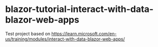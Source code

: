 # blazor-tutorial-interact-with-data-blazor-web-apps

Test project based on https://learn.microsoft.com/en-us/training/modules/interact-with-data-blazor-web-apps/
